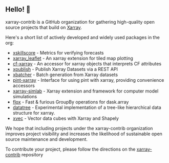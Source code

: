 ## Hello! 👋

xarray-contrib is a GitHub organization for gathering high-quality open source projects that build on [Xarray](http://xarray.pydata.org/).

Here's a short list of actively developed and widely used packages in the org:

- [xskillscore](https://github.com/xarray-contrib/xskillscore) - Metrics for verifying forecasts
- [xarray_leaflet](https://github.com/xarray-contrib/xarray_leaflet) - An xarray extension for tiled map plotting
- [cf-xarray](https://github.com/xarray-contrib/cf-xarray) - An accessor for xarray objects that interprets CF attributes
- [xpublish](https://github.com/xarray-contrib/xpublish) - Publish Xarray Datasets via a REST API
- [xbatcher](https://github.com/xarray-contrib/xbatcher) - Batch generation from Xarray datasets
- [pint-xarray](https://github.com/xarray-contrib/pint-xarray) - Interface for using pint with xarray, providing convenience accessors
- [xarray-simlab](https://github.com/xarray-contrib/xarray-simlab) - Xarray extension and framework for computer model simulations
- [flox](https://github.com/xarray-contrib/flox) - Fast & furious GroupBy operations for dask.array
- [datatree](https://github.com/xarray-contrib/datatree) - Experimental implementation of a tree-like hierarchical data structure for xarray.
- [xvec](https://github.com/xarray-contrib/xvec) - Vector data cubes with Xarray and Shapely

We hope that including projects under the xarray-contrib organization improves project visibility and increases the likelihood of sustainable open source maintenance and development.

To contribute your project, please follow the directions on the [xarray-contrib](https://github.com/xarray-contrib/xarray-contrib) repository

